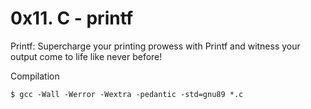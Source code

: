 # 0x11. C - printf
Printf: Supercharge your printing prowess with Printf and witness your output come to life like never before!

Compilation
```
$ gcc -Wall -Werror -Wextra -pedantic -std=gnu89 *.c
```
